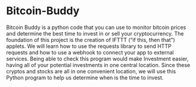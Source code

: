 # Bitcoin-Buddy
Bitcoin Buddy is a python code that you can use to monitor bitcoin prices and determine the best time to invest in or sell your cryptocurrency.
The foundation of this project is the creation of IFTTT (“if this, then that”) applets. We will learn how to use the requests library to send HTTP requests and how to use a webhook to connect your app to external services. Being able to check this program would make Investment easier, having all of your potential investments in one central location. Since these cryptos and stocks are all in one convenient location, we will use this Python program to help us determine when is the time to invest. 
